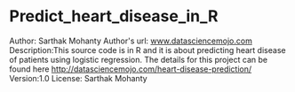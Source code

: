 # Predict_heart_disease_in_R
Author: Sarthak Mohanty
Author's url: www.datasciencemojo.com
Description:This source code is in R and it is about predicting heart disease of patients using logistic regression. The details for this project can be found here http://datasciencemojo.com/heart-disease-prediction/
Version:1.0
License: Sarthak Mohanty
